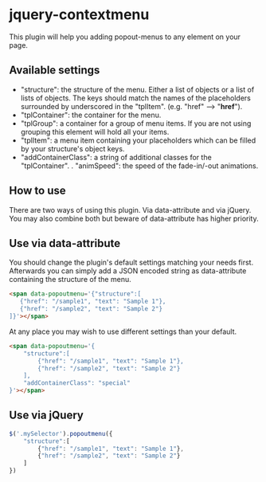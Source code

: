 jquery-contextmenu
==================

This plugin will help you adding popout-menus to any element on your page.

Available settings
------------------
- "structure": the structure of the menu. Either a list of objects or a list of lists of objects.
  The keys should match the names of the placeholders surrounded by underscored in the "tplItem". (e.g. "href" --> "__href__").
- "tplContainer": the container for the menu.
- "tplGroup": a container for a group of menu items. If you are not using grouping this element will hold all your items.
- "tplItem": a menu item containing your placeholders which can be filled by your structure's object keys.
- "addContainerClass": a string of additional classes for the "tplContainer".
. "animSpeed": the speed of the fade-in/-out animations.


How to use
----------
There are two ways of using this plugin. Via data-attribute and via jQuery.
You may also combine both but beware of data-attribute has higher priority.


Use via data-attribute
-----------------------
You should change the plugin's default settings matching your needs first. Afterwards you can simply add a JSON encoded
string as data-attribute containing the structure of the menu.

```html
<span data-popoutmenu='{"structure":[
   {"href": "/sample1", "text": "Sample 1"},
   {"href": "/sample2", "text": "Sample 2"}
]}'></span>
```

At any place you may wish to use different settings than your default.
```html
<span data-popoutmenu='{
    "structure":[
        {"href": "/sample1", "text": "Sample 1"},
        {"href": "/sample2", "text": "Sample 2"}
    ],
    "addContainerClass": "special"
}'></span>
```


Use via jQuery
--------------
```javascript
$('.mySelector').popoutmenu({
    "structure":[
        {"href": "/sample1", "text": "Sample 1"},
        {"href": "/sample2", "text": "Sample 2"}
    ]
})
```